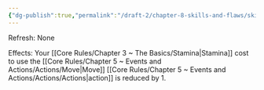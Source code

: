 ```yaml
---
{"dg-publish":true,"permalink":"/draft-2/chapter-8-skills-and-flaws/skill-list/agility/rank-3/efficient-move/"}
---
```


Refresh: None

Effects:
Your [[Core Rules/Chapter 3 ~ The Basics/Stamina\|Stamina]] cost to use the [[Core Rules/Chapter 5 ~ Events and Actions/Actions/Move\|Move]] [[Core Rules/Chapter 5 ~ Events and Actions/Actions/Actions\|action]] is reduced by 1.